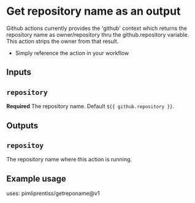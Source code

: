 # Get repository name as an output
Github actions currently provides the 'github' context which returns the repository name as owner/repository thru the github.repository variable. This action strips the owner from that result.

* Simply reference the action in your workflow


## Inputs

## `repository`

**Required** The repository name. Default `${{ github.repository }}`.

## Outputs

## `repositoy`

The repository name where this action is running.

## Example usage

uses: pimliprentiss/getreponame@v1